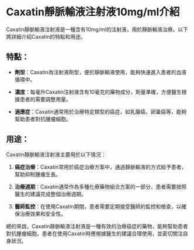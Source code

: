 # Caxatin靜脈輸液注射液10mg/ml介紹
Caxatin靜脈輸液注射液是一種含有10mg/ml的注射液，用於靜脈輸液治療。以下將詳細介紹Caxatin的特點和用途。
## 特點：
- **劑型**：Caxatin為注射液劑型，便於靜脈輸液使用，能夠快速進入患者的血液循環中。
- **濃度**：每毫升Caxatin注射液含有10毫克的藥物成分，劑量準確，方便醫生根據患者的需要調整用量。
- **適應症**：Caxatin通常用於治療特定類型的癌症，如乳腺癌、卵巢癌等，能夠幫助患者對抗腫瘤細胞。
## 用途：
Caxatin靜脈輸液注射液主要用於以下情況：
1. **癌症治療**：Caxatin常用於癌症治療方案中，通過靜脈輸液的方式給予患者，幫助抑制腫瘤生長。
2. **治療週期**：Caxatin通常作為多種化療藥物組合方案的一部分，患者需要按照醫生的建議完成整個治療週期。
3. **醫師監控**：在使用Caxatin期間，患者需要定期接受醫師的監控和檢查，以確保治療效果和安全性。
總的來說，Caxatin靜脈輸液注射液是一種有效的治療癌症的藥物，能夠幫助患者對抗腫瘤細胞。患者在使用Caxatin時應根據醫生的建議合理使用，並密切關注自身狀況。